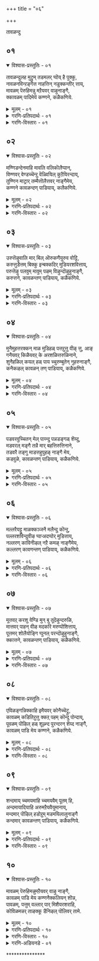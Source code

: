 +++
title = "०६"

+++

तावळन्दु

## ०१

<details open><summary>विश्वास-प्रस्तुतिः - ०१</summary>

तावळन्दुलह मुट्रुम् तडमलर् प्पॊय् है पुक्कु,  
नावळनविन्ऱङ्गेत्त नाहत्तिन् नडुक्कन्तीर् त्ताय्,  
मावळम् पॆरुहिमन्नु मऱैयवर् वाऴुनाङ्गै,  
क्कावळम् पादिमेयॆ कण्णने, कळैकणिये.
</details>

<details><summary>मूलम् - ०१</summary>

तावळन्दुलह मुट्रुम् तडमलर् प्पॊय् है पुक्कु,  
नावळनविन्ऱङ्गेत्त नाहत्तिन् नडुक्कन्तीर् त्ताय्,  
मावळम् पॆरुहिमन्नु मऱैयवर् वाऴुनाङ्गै,  
क्कावळम् पादिमेयॆ कण्णने, कळैकणिये.
</details>

<details><summary>गरणि-प्रतिपदार्थः - ०१</summary>

तान् = तानु, उलहम् मुट्रुम् = लोकगळॆल्लवन्नू, अळन्दु = अळॆदु, तड = विशालवाद, मलर् = हूगळिरुव, पॊय् है = सरोवरवन्नु, पुक्कु = प्रवेशिसि, ना = नालगॆगॆ, वळम् = रुचिकरवाद्दु \(सॊगसाद्दु\), नविन्ऱु = हेळुत्ता, अङ्गु = अल्लि, एत्त = स्तुतिसुव, नाहत्तिन् = आनॆय, नडुक्कुम् = नडुकवन्नु, तीर् त्ताय् = तीरिसिदवने, मा = हिरिमॆयू, वळम् = सॊबगू, पॆरुहि = अभिवृद्धिगॊण्डु, मन्नु = शाश्वतवागिरुव मऱैयवर् = वेदविद्वांसरु, वाऴुम् = बाळुव, नाङ्गै = तिरुनाङ्गूरिन, कावळम् पादि = तिरुक्कावळम्बाडि क्षेत्रदल्लि, मेय = नॆलसिरुव, कण्णने = कृष्णने, कळै कणिये = सॊबगिन गणिये. 
</details>

<details><summary>गरणि-विस्तारः - ०१</summary>

तानु लोकगळॆल्लवन्नू अळॆदु, विशालवाद हूगळिरुव सरोवरवन्नु प्रवेशिसि, नालगॆगॆ रुचिकरवाद सॊगसादन्नू \(भगवन्नामगळन्नु\) हेळुत्ता, अल्लि, स्तुतिसुव आनॆय नडुकवन्नु तीरिसिदवने, हिरिमॆयू सॊबगू वृद्धिगॊण्डु शाश्वतवागिरुव वेद विद्वांसरु वासिसुव तिरुनाङ्गूरिन तिरुक्कावळम्बाडि क्षेत्रदल्लि नॆलसिरुव कृष्णने, सॊबगिन गणिये. 

ई तिरुमॊऴियल्लि तिरुनाङ्गूरिन मत्तॊन्दु पवित्रक्षेत्रवाद तिरुक्कावळम्बाडियल्लि नॆलसिरुव भगवन्तनन्नु आळ्वाररु स्तुतिसुत्तारॆ. तिरुक्कावळम् पाडियू बहळ पवित्रवाद क्षेत्र. अल्लि वासिसुव भक्तरु भगवन्तन नामसङ्कीर्तनॆ माडुत्ता तम्म नालगॆगॆ अदर रुचियन्नु सवियुवन्तॆ माडुत्तारॆ. अल्लदॆ, अवरु वेदपण्डितरु. नालगॆगॆ अलङ्कारप्रायवाद वेदगळन्नुसदा पठिसुत्ता उच्चरिसुत्ता कालकळॆयुत्तारॆ. अल्लि नॆलसिरुव भगवन्तनुभक्तर कण्मनगळन्नु तणिसुव, सॊबगिन गणियाद श्रीकृष्णने, हिन्दॆ अवने तन्न ऎरडे हॆज्जॆगळिन्द ऎल्ला लोकगळन्नू अळॆदुकॊण्ड अद्भुताकारियाद त्रिविक्रमनु. कडुसङ्कटक्कॆ सिक्किबिद्द गजेन्द्रनन्नु मॊसळॆय बायिन्द रक्षिसि अनुग्रहिसिदवनु. “आ गजेन्द्रनन्नु, वेदपण्डितरन्नु, भक्तरन्नु रक्षिसुव हागॆये, स्वामी, नन्नन्नू कापाडु” ऎन्दु बेडुत्तारॆ, आळ्वाररु. 

दॊड्डदॊड्ड सुन्दरवाद तावरॆ हूगळु अरळिरुव विशालवाद सरोवरवन्नु, लोकवन्नॆल्ला सुत्ताडि बसवळिद आनॆयॊन्दु, तन्न दणिवन्नारिसिकॊळ्ळुवुदक्कागि, प्रवेशिसितु. अन्थ समयवन्ने कायुत्तिद्द मॊसळॆ अदर कालन्नु बलवागि हिडियितु. आनॆयु ऎष्टु ऎळॆदाडिदरू मॊसळॆयिन्द बिडिसिकॊळ्ळलु आगलिल्ल. बहळ हॊत्तु हीगॆ प्रयत्निसिदरू साध्यवागलिल्ल. आनॆय बलकुन्दितु. आग आनॆयु तन्न सॊण्डिलन्नु मेलक्कॆ ऎत्तिहिडिदु, “स्वामी रक्षिसु” ऎन्दु आर्तनाद माडितु. शरणागतर सङ्कटवन्नु निवारिसलु सिद्धनागिरुव भगवन्तनु अल्लिगॆ धाविसि बन्दु, तन्न चक्रायुधदिन्द मॊसळॆयन्नु संहरिसि, आनॆयन्नु सङ्कटदिन्द पारुमाडिदनु.
</details>

## ०२

<details open><summary>विश्वास-प्रस्तुतिः - ०२</summary>

मण्णिडन्देनमाहि मावलि वलिकॊलैप्पान्,  
विण्णवर् वेण्डच्चॆन्ऱु वॆळ्वियिल् कुऱैयिरन्दाय्,  
तुण्णिन माट्रार् तम्मैत्तॊलैत्तवर् नाङ्गैमेय,  
कण्णने कावळन्दण् पाडियाय्, कलैकणिये.
</details>

<details><summary>मूलम् - ०२</summary>

मण्णिडन्देनमाहि मावलि वलिकॊलैप्पान्,  
विण्णवर् वेण्डच्चॆन्ऱु वॆळ्वियिल् कुऱैयिरन्दाय्,  
तुण्णिन माट्रार् तम्मैत्तॊलैत्तवर् नाङ्गैमेय,  
कण्णने कावळन्दण् पाडियाय्, कलैकणिये.
</details>

<details><summary>गरणि-प्रतिपदार्थः - ०२</summary>

एनम् आहि = वराहनागि, मण् = भूमियन्नु, इडन्दु = हिडिदु उद्धरिसि, मावलि = बलिचक्रवर्तिय वलि = सामर्थ्यवन्नु, कॊलैवान् = नाशपडिसुवुदक्कागि, विण्णवर् = देवतॆगळु, वेण्ड = प्रार्थिसलु, शॆन्ऱु= होगि, वेळ्वियिल् = यागशालॆयल्लि, कुऱै = निनगॆ बेकागुवुदन्नु, इरन्दाय् = याचिसिदॆ, तुण्णॆन = बेग, माट्र्‍आर् तम्मै= शत्रुगळन्नु, तॊलैत्तवर् = तॊलगिसिदवर, नाङ्गै = तिरुनाङ्गूरिनल्लि, मेय = नॆलसिरुव, कण्णने = कृष्णने, कावळन्दण् पाडियाय् = तम्पाद तिरुक्कावळम्बाडियवने, कलैकणिये = सॊबगिन गणिये. 
</details>

<details><summary>गरणि-विस्तारः - ०२</summary>

वराहनागि भूमियन्नु हिडिदु उद्धरिसि, बलिचक्रवर्तिय सामर्थ्यवन्नु नाशपडिसुवुदक्कागि देवतॆगळु प्रार्थिसिदाग, होगि यागशालॆयल्लि निनगॆ बेकाद्दन्नु याचिसिदॆ. शत्रुगळन्नु बेग तॊलगिसिदवर तिरुनाङ्गूरिनल्लि नॆलसिरुव कृष्णने, तम्पाद तिरुक्कावळम्बाडि क्षेत्रदल्लि नॆलसिरुववने, सॊबगिन गणिये. 

तम्पाद तिरुक्कावळम्बाडि क्षेत्रदल्लि वासिसुव जनरु वेदपारङ्गतरागि सात्विकरागि भक्तरागि इरतक्कवरु. आदरू, अवर क्षेत्रवन्नु आक्रमिसिकॊळ्ळलु शत्रुगळु ऎन्दरॆ पाण्ड्यराजनू चोळराजनू सेनासमेतरागि मुन्नुग्गिदाग, अवरन्नु क्षणकालदल्लिये, सोलिसि ओडिसिद समर्थरु. अवर रक्षकनागि, भगवन्तनु सॊबगिन गणियागि कृष्णस्वरूपनागि, अल्लिये नॆलसिद्दानॆ. आ स्वामिये, हिन्दॆ, आदिवराहनागि नीरिनल्लि मुळुगि अडगि होगिद्द भूमियन्नु तन्न कोरॆहल्लुगळिन्द हिडिदु, अदर स्थानक्कॆ ऎत्ति इरिसिदनु. राक्षसराजनाद बलिचक्रवर्तिय अपरिमितवाद सामर्थ्यक्कॆ हॆदरिद देवतॆगळु भगवन्तनल्लि मॊरॆयिट्टाग, स्वामियु बलिचक्रवर्तियु नडॆसुत्तिद्द यागशालॆगॆ वामनवटुवागि होदनु. तन्न पुट्टहॆज्जॆयल्लि मूरु हॆज्जॆगळष्टु नॆलवन्नु दानवागि याचिसिदनु. दानवन्नु स्वीकरिसिद कूडले स्वामियु त्रिविक्रमनागि बॆळॆदु, तन्न ऎरडु हॆज्जॆगळिन्दले ब्रह्माण्डवन्नॆल्ला आक्रमिसि मूरनॆय हॆज्जॆयन्नु बलिचक्रवर्तिय तलॆय मेलिरिसि, अवन्नु सुतललोकक्कॆ मॆट्टि, अवनन्नु ऎल्ल विधदल्लू अनुग्रहिसिदनु. हीगॆ भगवन्तनु ऎणॆयिल्लद सामर्थ्यवुळ्ळवनु.
</details>

## ०३

<details open><summary>विश्वास-प्रस्तुतिः - ०३</summary>

उरुत्तॆऴुवालि मार् बिल् ऒरुकणैयुरुव वोट्टि,  
करुत्तुडैत्तम् बिक्कु इन्बक्कदिर् मुडियरशवित्ताय्,  
परुत्तॆऴु पलवुम् मावुम् पऴम् विऴुन्दॊऴुहुनाङ्गै,  
करुत्तने, कावळन्तण् पाडियाय्, कळैकणिये.
</details>

<details><summary>मूलम् - ०३</summary>

उरुत्तॆऴुवालि मार् बिल् ऒरुकणैयुरुव वोट्टि,  
करुत्तुडैत्तम् बिक्कु इन्बक्कदिर् मुडियरशवित्ताय्,  
परुत्तॆऴु पलवुम् मावुम् पऴम् विऴुन्दॊऴुहुनाङ्गै,  
करुत्तने, कावळन्तण् पाडियाय्, कळैकणिये.
</details>

<details><summary>गरणि-प्रतिपदार्थः - ०३</summary>

उरुत्तु = कोपगॊण्डु, ऎऴु = मेलॆ बिद्द \(ऎद्दु बन्द\), वालि मार् बिल्= वालिय ऎदॆयल्लि, ऒरु कणै= ऒन्दु बाणवन्नु, उरुव = पूर्तियागि, ओट्टि = तूरिसि \(ओडिसि\), करुत्तु उडै = आत्मगौरववुळ्ळ, तम्बिक्कु = \(अवन\) तम्मनिगॆ, इन् बम् = विश्वासवन्नू, कदिर् मुडि = हॊळॆयुव किरीटवन्नू, अरशु= राज्यवन्नू, इत्ताय् = कॊट्टवने, परुत्तु ऎऴु = दप्पनागि बॆळॆयुव, पलवुम् = हलसिन मरगळिन्दलू, मावुम् = माविनमरगळिन्दलू, पऴम् = हण्णुगळु, विऴुन्दु = उदुरिबिद्दु, ऒऴुहुम् = मधुररसवन्नु ऒसरुव, नाङ्गै = तिरुनाङ्गूरिन, करुत्तने = कृष्णने \(करियने\) तण् कावळम्बाडियाय् = तम्पाद तिरुक्कावळम्बाडियवने, कळैकणिये = सॊबगिन गणिये. 
</details>

<details><summary>गरणि-विस्तारः - ०३</summary>

कोपगॊण्डु ऎद्दुबन्द वालिय ऎदॆयल्लि ऒन्दु बाणवन्नु पूर्तियागि ओडिसि, आत्मगौरववुळ्ळ \(अवन\) तम्मनिगॆ विश्वासवन्नू, हॊळॆयुव किरीटवन्नू, राज्यवन्नू कॊट्टवने, दप्पनागि बॆळॆयुव हलसिन मरगळिन्दलू माविन मरगळिन्दलू हण्णुगळु उदुरिबिद्दु मधुररसवन्नु ऒसरुव तिरुनाङ्गूरिन तम्पाद तिरुक्कावळम्बाडियल्लि नॆलसिरुववने, करियने \(कृष्णने\), सॊबगिन गणिये. 

वालियू सुग्रीवनू अण्णतम्मन्दिरु. अवरिब्बर जगळदल्लि तम्मनन्नु राज्यभ्रष्टनन्नागि माडिदवनु वालि. वालियन्नु ऎदुरिसि होराडिदवरागलि अवन ऎदॆगॆ बाणवन्नु नाटिदवरागलि इल्ल. अवनु अमित पराक्रमि. ऎदुरागि निन्तवर अर्धसत्ववन्ने अवनु सॆळॆदुकॊण्डु बिडुत्तिद्द. तम्मन विषयदल्लि दुष्टनागि वर्तिसिद अवन ऎदॆयल्लि बाणवु पूर्तियागि तूरुवन्तॆ अदन्नु प्रयोगिसिदवनु भगवन्तने श्रीरामावतारियागि श्रीरामन बाणक्कॆ यावुदू तडॆयिल्ल. प्रयोग माडिदनॆन्दरॆ, अदु गुरियन्नु साधिसलेबेकु. अन्थ पराक्रमरामनदु. अवन औदार्यवू अष्टे दॊड्डदु. वालियन्नु वधिसि, राज्यभ्रष्टनाद अवन तम्म सुग्रीवनिगॆ तन्न मैत्रियन्नू, किष्किन्धॆय राजत्ववन्नू कॊट्टु अनुग्रहिसिदनु स्वामि. आ स्वामिये ईग तिरुनाङ्गूरिन तिरुक्कावलम्बाडिक्षेत्रदल्लि सौन्दर्यद निधियागि, आकर्षकनाद श्रीकृष्णनागि भक्तरिन्द पूजॆयन्नु कैगॊळ्ळुत्तिद्दानॆ. “सुग्रीवनल्लि हेगॆ कनिकरगॊण्डु अवनन्नु अनुग्रहिसिदॆयो हागॆये नन्नन्नु कापाडु” ऎन्नुत्तारॆ आळ्वाररु.
</details>

## ०४

<details open><summary>विश्वास-प्रस्तुतिः - ०४</summary>

मुनैमुहत्तरक्कन् माळ मुडिहळ् पत्तऱुत्तु वीऴ् त्तु, आङ्  
गनैयवऱ् किळैयवऱ् के अरशळित्तरुळिनाने,  
शुनैहळिल् कयल् हळ् पाय च्चुरुम्बुतेन् नुहरुनाङ्गै,  
कनैकऴल् कावळन् तण् पाडियाय्, कळैकणिये.
</details>

<details><summary>मूलम् - ०४</summary>

मुनैमुहत्तरक्कन् माळ मुडिहळ् पत्तऱुत्तु वीऴ् त्तु, आङ्  
गनैयवऱ् किळैयवऱ् के अरशळित्तरुळिनाने,  
शुनैहळिल् कयल् हळ् पाय च्चुरुम्बुतेन् नुहरुनाङ्गै,  
कनैकऴल् कावळन् तण् पाडियाय्, कळैकणिये.
</details>

<details><summary>गरणि-प्रतिपदार्थः - ०४</summary>

मुनैमुहत्तु = युद्धभूमियल्लि, अरक्कन् = राक्षसनाद राअणनु, माळ = मडियलॆन्दु, \(मडियुवन्तॆ\), मुडिहळ् पत्तु = \(अवन\) हत्तु तलॆगळन्नु, अऱुत्तु वीऴ् त्तु = कत्तरिसि बीळिसि \(कॆडवि\), अनैयवऱ् कु = अन्थ दुष्टस्वभावदवनिगॆ, इळैयवऱ् के = तम्मनिगे, अरशु = राज्यभारवन्नु, अळित्तु = कॊट्टु, अरुळिनाने = अनुग्रहिसिदवने, शुनैहळिल् = नीर् नॆलॆगळल्लि, कयल् हळ् पाय = कयल् मीनुगळु चिम्मि नॆगॆयुत्तिरलु, शुरुम्बु = दुम्बिगळु, तेन् नुहरुम् = जेनन्नु कुडियुत्तिरुव, नाङ्गै = तिरुनाङ्गूरिन, कनै कऴल् = गद्दलमाडुव \(सद्दुमाडुव\) काल्गॆज्जॆगळ, तण् = तम्पाद, कावळम्बाडियाय् = कावळम्बाडि क्षेत्रदल्लि नॆलसिरुववने, कळैकणिये = सॊबगिन गणिये. 
</details>

<details><summary>गरणि-विस्तारः - ०४</summary>

युद्धभूमियल्लि राक्षसनाद रावणनु मडियुवन्तॆ अवन हत्तु तलॆगळन्नु कत्तरिसिकॆडवि, अन्थदुष्टस्वभावदवनिगॆ तम्मनादवनिगे राज्यवन्नित्तु अनुग्रहिसिदवने, नीरिन नॆलॆगळल्लि कयल् मीनुगळु चिम्मि नॆगॆयुत्तिरुव, दुम्बिगळु जेनन्नु कुडियुत्तिरुव, काल्गॆज्जॆगळु सद्दुमाडुत्तिरुव तिरुनाङ्गूरिन तम्पादकावळम्बाडि क्षेत्रदल्लि नॆलसिरुववने, सॊबगिन गणिये. 

श्रीरामावतारियाद भगवन्तनु दुष्टरावणनन्नु सदॆबडिदु, शरणु बन्दवन राक्षसनादरू सह, रावणन तम्मनाद विभीषणनिगॆ लङ्कॆय राज्यवन्नित्तु अनुग्रहिसिदनु. आ स्वामिये ईग तिरुनाङ्गूरिन तिरुक्कारळम्बाडि क्षेत्रदल्लि श्रीकृष्णस्वरूपियागि सॊबगिन गणियागि नॆलसिद्दानॆ. अवनिरुवल्लि आनन्दक्कू उत्साहक्कू अड्डियुण्टे? तम्पाद नीरिन नॆलॆगळल्लि कयलु मीनुगळु आनन्ददिन्द चिम्मि नॆगॆदाडुत्तवॆ. अरळि मधुवन्नु सूसुव हूगळल्लि मधुपान माडुत्ता दुम्बिगळु आनन्ददिन्द कालकळॆयुत्तवॆ. कार्यनिरतराद स्त्रीयरु उत्साहगॊण्डु नडॆदाडुत्तारॆ. कयलु मीनुगळ चटुवटिकॆयल्लि आद सद्दू, जेनुसवियुव दुम्बिगळु माडुव सद्दू, स्त्रीयर काल्गॆज्जॆगळ सद्दू ऒन्दरल्लॊन्दु कूडिकॊण्डु, आनन्दवन्नु ऎल्लर मनस्सिनल्लू उक्किसुत्तदॆ. “स्वामी, निनगॆ शरणागतनाद विभीषणनन्नु सलहिद हागॆ, नन्नन्नू कापाडु” ऎन्नुत्तारॆ आळ्वाररु.
</details>

## ०५

<details open><summary>विश्वास-प्रस्तुतिः - ०५</summary>

पडवरवुच्चितन् मेल् पाय्न्दु पन्नडङ्गळ् शॆय्दु,  
मडवरल् मङ्गै तन्नै मार् बहत्तिरुत्तिनाने,  
तडवरै तङ्गु माडत्तहुपुहऴ् नाङ्गै मेय,  
कडवुळे, कावळन्तण् पाडियाय्, कळैकणिये.
</details>

<details><summary>मूलम् - ०५</summary>

पडवरवुच्चितन् मेल् पाय्न्दु पन्नडङ्गळ् शॆय्दु,  
मडवरल् मङ्गै तन्नै मार् बहत्तिरुत्तिनाने,  
तडवरै तङ्गु माडत्तहुपुहऴ् नाङ्गै मेय,  
कडवुळे, कावळन्तण् पाडियाय्, कळैकणिये.
</details>

<details><summary>गरणि-प्रतिपदार्थः - ०५</summary>

पडम् अरवु = हॆडॆगळुळ्ळ सर्पद, उच्चितन् मेल् = तलॆय मेलॆ, पाय्न्दु = हारिकॊण्डु, पल् नडङ्गळ् शॆय्दु = बगॆबगॆय नाट्यवन्नाडि, मडवरल् = परिशुद्धस्वभावदवळाद, मङ्गै तन्नै = देवियन्नु, मार् बहत्तु = वक्षदल्लिये, इरुत्तिनाने = इरिसिकॊण्डवने, तडवरै = विशालवाद बण्डॆगळ, \(बॆट्टगळ\), तङ्गु = इरुव, माडम् = महडिमनॆगळू तहु पुहऴ् = अवक्कॆ तक्क कीर्तियन्नू उळ्ळ, नाङ्गै = तिरुनाङ्गूरिनल्लि, मेय = नॆलसिरुव, कडवुळे = सर्वाधिकने, तण् कावळम् पाडि आय् = तम्पाद कावळम् पाडि क्षेत्रदवने, कळै कणिये = सॊबगिन गणिये. 
</details>

<details><summary>गरणि-विस्तारः - ०५</summary>

हॆडॆगळुळ्ळ सर्पद तलॆय मेलक्कॆ हारिकॊण्डु अल्लि बगॆबगॆय नाट्यवन्नाडिदवने, परिशुद्ध स्वभावदवळाद \(मुग्धळाद\) श्रीदेवियन्नु निन्न वक्षस्थलदल्लिये इरिसिकॊण्डवने, दॊड्ड बॆट्टदन्तॆ इरुव महडि मनॆगळन्नू अवक्कॆ तक्क कीर्तियन्नू उळ्ळ तिरुनाङ्गूरिनल्लि नॆलसिरुव सर्वाधिकने, तम्पाद तिरुक्कावळम् पाडि क्षेत्रदल्लि नॆलसिरुववने, सॊबगिन गणिये. 

भगवन्तनु श्रीकृष्णनागि अवतरिसिदाग, काळिन्दी मडुविनल्लि जीविसुत्तिद्द भयङ्करवाद काळीयनॆम्ब विषसर्पवन्नु कॆणकि, अदर हॆडॆय मेलॆ बगॆबगॆय नर्तनगळन्नाडिदनु. काळीयनन्नु हीगॆ हण्णुमाडि, अदु भगवन्तनल्लि शरणुबन्दाग, अदन्नु कापाडिदनु. समुद्रमथन कालदल्लि पाल्गडलल्लि कमलद हूविनल्लि अदर हॆडॆय मेलॆ बगॆबगॆय नर्तनगळन्नाडिदनु. काळीयनन्नु हीगॆ हण्णु माडि, अदु भगवन्तनल्लि शरणु बन्दाग, अदन्नु कापाडिदनु. 

समुद्रमथन कालदल्लि पाल्गडलल्लि कमलद हूविनल्लि जनिसिद मुग्धळु परिशुद्धळू आद श्रीदेविगॆ भगवन्तनु तन्न वक्षस्थलदल्लिये नित्यवास माडलु ऎडॆकॊट्टु, अनुग्रहिसिदनु. 

बॆट्टदष्टु ऎत्तरवाद उप्परिगॆ मनॆगळुळ्ळ तिरुनाङ्गूरिन कीर्तियन्नु बॆळगिसलु, ईग, स्वामियु अल्लिये नॆलसिद्दानॆ. 

अल्लदॆ, तम्पाद तिरुक्कावळम् पाडि क्षेत्रदल्लि सॊबगिन गणियागि कङ्गॊळिसुत्तिद्दानॆ. 

अल्लदॆ, तम्पाद तिरुक्कावळम् पाडि क्षेत्रदल्लि सॊबगिन गणियागि कङ्गॊळिसुत्तिद्दानॆ. 

’स्वामी, निनगॆ शरणुबन्द काळीयनन्नु अनुग्रहिसि रक्षिसिद हागॆये, नन्नन्नू कापाडु” – ऎन्नुत्तारॆ, आळ्वाररु.
</details>

## ०६

<details open><summary>विश्वास-प्रस्तुतिः - ०६</summary>

मल्लरैयट्टु माळक्कञ्जनै मलैन्दु कॊन्ऱु,  
पल्लरशविन्दुवीऴ प्पार्‍अदप्पोर् मुडित्ताय्,  
नल्लरण् काविनीऴल् नऱै कमऴ् नाङ्गैमेय,  
कल्लरण् कावणन्तण् पाडियाय्, कळैकणिये.
</details>

<details><summary>मूलम् - ०६</summary>

मल्लरैयट्टु माळक्कञ्जनै मलैन्दु कॊन्ऱु,  
पल्लरशविन्दुवीऴ प्पार्‍अदप्पोर् मुडित्ताय्,  
नल्लरण् काविनीऴल् नऱै कमऴ् नाङ्गैमेय,  
कल्लरण् कावणन्तण् पाडियाय्, कळैकणिये.
</details>

<details><summary>गरणि-प्रतिपदार्थः - ०६</summary>

मल्लरै = मल्लरन्नु, माळ = सायुवन्तॆ, अट्टु = नलुगिसि, कञ्जनै = कंसनन्नु, मलैन्दु = ऎदुरिसि होगि, कॊन्ऱु = कॊन्दु, पल् अरशु = अनेक अरसरु, अविन्दु वीळ = अळिसिहोगुवन्तॆ, पारदम् पोर् = भारतयुद्धवन्नु, मुडित्ताय् = मुगिसिदवने, नल् = उत्तमवाद, अरण् = कोटॆय हागॆ इरुव, काविन् = तोपुगळ, नीऴल् = नॆरळल्लि, नऱैकमऴ् = परिमळवु बीसुव, नाङ्गै = तिरुनाङ्गूरिनल्लि मेय = नॆलसिरुव, कल् अरण् = कल्लिन कोटॆयुळ्ळ, तण् = तम्पाद, कावळम् पाडि आय् = कावळम् पाडि क्षेत्रद स्वामिये, कळैकणिये = सॊबगिन गणिये. 
</details>

<details><summary>गरणि-विस्तारः - ०६</summary>

भगवन्तनु श्रीकृष्णनागि अवतरिसि, मुष्ठिक, चाणूर मुन्ताद नुरित मल्लरु मडियुवन्तॆ अवरन्नु मल्लयुद्धदल्लि नलुगिसिदनु. कंसनन्नु ऎदुरिसिहोगि, अवनन्नु कॊन्दनु. बहळ हॆच्चिन सङ्ख्यॆयल्लि राजरु अळियुवन्तॆ भारत युद्धवन्नु मुगिसिदनु. आ स्वामिये ईग तिरुनाङ्गूरन्नु भद्रवाद कोटॆयन्तॆ सुत्तुवरिदिरुव दट्टवाद तोपुगळ नॆरळल्लिरुव कल्लिन कोटॆय तम्पाद तिरुक्कावळम् पाडिक्षेत्रदल्लि, परिमळबीसुव वातावरणदल्लि सॊबगिन गणियागि नॆलसिद्दानॆ.
</details>

## ०७

<details open><summary>विश्वास-प्रस्तुतिः - ०७</summary>

मूत्तवऱ् करशु वेण्डि मुन् बु तूदॆऴुन्दरुळि,  
मात्तवर् पाहन् वीऴ मदकरि मरुप्पॊशित्ताय्,  
पूत्तमर् शोलैयोङ्गि प्पुनल् परन्दॊऴुहुनाङ्गै,  
क्कात्तने, कावळन्तण् पाडियाय्, कळैकणिये.
</details>

<details><summary>मूलम् - ०७</summary>

मूत्तवऱ् करशु वेण्डि मुन् बु तूदॆऴुन्दरुळि,  
मात्तवर् पाहन् वीऴ मदकरि मरुप्पॊशित्ताय्,  
पूत्तमर् शोलैयोङ्गि प्पुनल् परन्दॊऴुहुनाङ्गै,  
क्कात्तने, कावळन्तण् पाडियाय्, कळैकणिये.
</details>

<details><summary>गरणि-प्रतिपदार्थः - ०७</summary>

मूत्तवऱ् कु = हिरियवनिगॆ \(धर्मराजनिगॆ\), अरशु = राज्यवन्नु, वेण्डि = प्रार्थिसलु, मुन् बु = हिन्दॆ, तूदु ऎऴुन्दरुळि = दूतनागि होदवने मात्तु = मस्तकद मेलॆ, अमर् = कुळितिरुव, पाहन् = मावटिगनु, वीऴ = नाशवागुवन्तॆ, मदकरि = मद्दानॆय, मरुप्पु = दन्तवन्नु, ऒशित्ताय् = मुरिदुहाकिदवने, पूत्तु = हूबिट्टु, अमर् = इरुव, शोलै= तोपुगळु, ओङ्गि = ऎत्तरक्कॆ बॆळॆदिरुवुदू, पुनल् = नीरिन नॆलॆगळु, परन्दु = हरडिकॊण्डु, ऒऴुहुम् = श्रविसुव, नाङ्गै = तिरुनाङ्गूरिन, कात्तने = रक्षकने, तण् = तम्पाद, कावळम् पादि आय् = तिरुक्कावळम् पाडि क्षेत्रद स्वामिये, कळै कणिये = सॊबगिन गणिये. 
</details>

<details><summary>गरणि-विस्तारः - ०७</summary>

हिरियवनिगॆ राज्यवन्नु बेडलु, हिन्दॆ, दूतनागि होदवने, मस्तकद मेलॆ कुळितिरुव मावटिगनु नाशवागुवन्तॆ मद्दानॆय दन्तवन्नु मुरिदवने, हूबिट्टु ऎत्तरवागि बॆळॆदु निन्तिरुव तोपुगळ मत्तु ऎल्लॆल्लियू हरडिकॊण्डु नीरन्नु स्रविसुव नीरिन नॆलॆगळ तिरुनाङ्गूरिन रक्षकने, तम्पाद तिरुक्कावळम् पाडिक्षेत्रद स्वामिये, सॊबगिन गणिये. 

भगवन्तनु श्रीकृष्णनागि अवतरिसि, धर्मवन्नु उद्धरिसुवुदक्कागियू भूभारवन्नु इळिसुवुदक्कागियू भारतयुद्धवन्नु तॊडगिसुवुदक्कॆ मुञ्चितवागि पाण्डवरल्लि हिरियवनाद, चन्द्रवंशक्कॆ दॊड्डवनाद, धर्मराजनिगॆ अवन भागद राज्यवन्नु कॊडबेकॆन्दु बेडलु कौरवरल्लि राजदौत्यवन्नु नडॆसलु होदनु. अदु विफलवागुत्तले तॊडगिद्दु भारतयुद्ध\! 

मधुरापुरिय हॆब्बागिलल्लि, कुवलयापीडवॆम्ब मद्दानॆयन्नु बालकृष्णन मेलॆ मावटिगनु नुग्गिसिदाग, बालकृष्णनुआ आनॆय दन्तवन्नु मुरिदुकॊण्डु, दुष्टमावटिगनन्नु अदरिन्द सदॆ बडिदनु.

आ भगवन्तने ईग अरळिद हूगळिन्द अन्दवाद तोपुगळू हरडिकॊण्डिरुव नीरिन नॆलॆगळु इरुव तिरुनाङ्गूरिनल्लि नॆलसि, अदन्नु शत्रुगळिन्द रक्षिसिदवनु, तम्पाद तिरुक्कावळम् पाडि क्षेत्रदल्लि नॆलसिरुव सॊबगिन गणियू अवने.
</details>

## ०८

<details open><summary>विश्वास-प्रस्तुतिः - ०८</summary>

एविळङ्गन्निक्काहि इमैयवर् कोनैच्चॆट्रु,  
कावळम् कडितिऱुत्तु क्कऱ् पहम् कॊन्दु पोन्दाय्,  
पूवळम् पॊऴिल् हळ् शूऴ्न्द पुरन्दरन् शॆय्द नाङ्गै,  
कावळम् पाडि मेय कण्णने, कळैकणिये.
</details>

<details><summary>मूलम् - ०८</summary>

एविळङ्गन्निक्काहि इमैयवर् कोनैच्चॆट्रु,  
कावळम् कडितिऱुत्तु क्कऱ् पहम् कॊन्दु पोन्दाय्,  
पूवळम् पॊऴिल् हळ् शूऴ्न्द पुरन्दरन् शॆय्द नाङ्गै,  
कावळम् पाडि मेय कण्णने, कळैकणिये.
</details>

<details><summary>गरणि-प्रतिपदार्थः - ०८</summary>

एवु = युद्धदल्लि, इळकन्निक्कू आहि = ऎळॆय प्रायद हॆण्णिगागि, इमैयवर् = देवतॆगळ, कोनै = राजनन्नु, शॆट्रु = सोलिसि, का = कावलुळ्ळ, वळम् = वनवन्नु, कडिदु = बेग, इऱुत्तु = भङ्गपडिसि,कऱ् पहम् = कल्पवृक्षवन्नु, कॊण्डु पोन्दाय् = तॆगॆदुकॊण्डु बन्दवने, पूवळम् = हूदोटगळिन्दलू, पॊऴिल् हळ् = तोपुगळिन्दलू, शूऴ्न्द = सुत्तुवरिदिरुव, पुरन्दरन् = देवेन्द्रनु, शॆय्द = माडिद, नाङ्गै = तिरुनाङ्गूरिन, कावळम् पाडि मेय = तिरुक्कावळम् पाडि क्षेत्रदल्लि नॆलसिरुव, कण्णने = कृष्णने,किळैकणिये = सॊबगिन गणिये. 
</details>

<details><summary>गरणि-विस्तारः - ०८</summary>

ऎळॆय प्रायद हॆण्णिगागि युद्धदल्लि देवतॆगळ राजनन्नु सोलिसि, कावलुळ्ळ वनवन्नु बेग भङ्गपडिसि, कल्पवृक्षवन्नु तॆगॆदुकॊण्डु बन्दवने, हूदोटगळिन्दलू तोपुगळिन्दलू सुत्तुवरिदिरुव, देवेन्द्रनु रचिसिरुव तिरुनाङ्गूरिन तिरुक्कावळम् पाडिक्षेत्रदल्लि नॆलसिरुव कृष्णने, सॊबगिन गणिये.

श्रीकृष्णावतारियाद भगवन्तनु, तन्न प्रियमडदियाद सत्यभामॆय कोरिकॆयन्नु तीरिसुवुदक्कागि, स्वर्गदल्लि बलवाद कावलिरुव नन्दनवनदल्लि बॆळॆद कल्पवृक्षवन्नु कित्तुतन्दु सत्यभामॆय मनॆय अङ्गळदल्लिये बॆळॆसिदनु. 

आ देवेन्द्रनिन्दले निर्मितवाद मत्तु हूदोटगळिन्दलू उपवनगळिन्दलू सुत्तुवरिद तिरुनाङ्गूरिन तिरुक्कावळम् पाडि क्षेत्रदल्लि, ईग, आ स्वामिये सॊबगिन गणियाद श्रीकृष्णनागिये पूजॆगॊळ्ळुत्तिद्दानॆ.

“स्वामी, निन्न प्रियतमॆय कोरिकॆयन्नु पूर्तिमाडिद हागॆये, नन्न कोरिकॆयन्नू करुणिसु” ऎन्नुत्तारॆ आळ्वाररु.
</details>

## ०९

<details open><summary>विश्वास-प्रस्तुतिः - ०९</summary>

शन्दमाय् च्चमयमाहि च्चमयवैम् पूतम् हि,  
अन्दमायादियाहि अरुमऱैयवैयुमानाय्,  
मन्दमार् पॊऴिल् हडोऱुम् मडमयिलालुनाङ्गै  
कन्दमार् कावळन्तण् पाडियाय्, कळैकणिये.
</details>

<details><summary>मूलम् - ०९</summary>

शन्दमाय् च्चमयमाहि च्चमयवैम् पूतम् हि,  
अन्दमायादियाहि अरुमऱैयवैयुमानाय्,  
मन्दमार् पॊऴिल् हडोऱुम् मडमयिलालुनाङ्गै  
कन्दमार् कावळन्तण् पाडियाय्, कळैकणिये.
</details>

<details><summary>गरणि-प्रतिपदार्थः - ०९</summary>

शन्दम् आय् = छन्दस्सुगळु आगि, समयम् आहि = अवुगळ प्रयोगवू आगि, समयम् = कालवू आगि, ऐ पूतम् आहि = ऐदुभूतगळु आगि, अन्दम् आय् = अन्तवू आगि, आदि आहि = आदियू आगि, अरुमऱै अवै आनाय् = अपरूपवाद वेदगळे आदवने, मन्दम् आर् = मन्दमारुतवु तुम्बिकॊण्डिरुव, पॊऴिल् हळ् तोऱुम् = तोपुगळल्लॆल्ला, मडम् मयिल् = सुन्दरवाद नविलुगळु, आलुम् = कुणिदाडुव, नाङ्गै = तिरुनाङ्गूरिन, कन्दम् आर्= सुगन्धवु तुम्बिरुव, तण् = तम्पाद, कावळम् पादि आय् = तिरुक्कावळम् पाडिय स्वामियागिरुववने, कळै कणिये = सॊबगिन गणिये. 
</details>

<details><summary>गरणि-विस्तारः - ०९</summary>

छन्दस्सुगळागि, अवुगळ प्रयोगगळागि, कालवागि, पञ्चभूतगळागि, अन्तवागि, आदियागि, अपरूपवाद वेदगळे आगिरुववने, मन्दमारुतवु तुम्बिकॊण्डिरुव तोपगळल्लॆल्ला सुन्दरवाद नविलुगळु कुणिदाडुव तिरुनाङ्गूरिन सुगन्धपूरितवाद तम्पाद तिरुक्कावळम् पाडिय स्वामिये, सॊबगिन गणिये. 

साहित्यरचनॆयल्लि बळसुव ऒन्दु कट्टुपाडन्नु “छन्दस्सु’ ऎन्नुत्तारॆ. अदरल्लि वैदिक छन्दस्सु, लौकिक छन्दस्सु ऎन्दु ऎरडु बगॆ. वेदमन्त्रगळु छन्दोबद्धवादवु. ऒन्दु अक्षरदिन्द इप्पत्तारु अक्षरगळ योचनॆयिन्द वैदिकछन्दस्सन्नु बगॆबगॆयागि बळसुत्तारॆ. गायत्रि मन्त्रवु इप्पत्तुनाल्कु अक्षरगळ जोडणॆयिन्द आदद्दु. ऎण्टु अक्षरगळ योजनॆयिन्द आदद्दु अनुष्टप् छन्दस्सु. हीगॆये त्रिष्टप्, जगति इत्यादि छन्दस्सुगळु बळकॆयल्लिवॆ. वाल्मीकि रामायणवु अनुष्टप् छन्दस्सिनल्लिद्द सामान्य काव्य साहित्यदल्लि मात्रागार, वर्णगणगळ छन्दस्सन्नु बळसुत्तारॆ. छन्दस्सिन बळकॆयिल्लदॆ साहित्य रचनॆये इल्लवॆन्नबहुदु. 

कट्टुपाडुगळन्नु नियमिसुव भगवन्तने अवुगळल्लि तॊडगि अवुगळन्नु पालिसुत्तानॆ. हीगॆ, आ कट्टुपाडुगळे भगवत्स्वरूप ऎन्नलागिदॆ. सृष्टिगॆ मूलवस्तुगळाद पञ्चभूतगळु अवने. अवुगळ नियामकनू अवने. सृष्टिय आदि, अन्त्यगळन्नु निर्धरिसुव कालस्वरूपने भगवन्त. ऎल्लक्कू कारणनु अवनु. आद्दरिन्द ऎल्लक्कू आदि. ऎल्लवू अळिदुहोदागलू उळिदिरुववनु अवनॊब्बने. आद्दरिन्द अवने अन्त्यस्वरूपनु. भगवन्तनन्नु वर्णिसुव अवनॊब्बने. आद्दरिन्द अवने अन्त्यस्वरूपनु. भगवन्तनन्नु वर्णिसुव वेदगळे भगवत्स्वरूप ऎन्नलागुत्तदॆ. आ स्वामिये अत्याकर्षकवाद सुन्दरवाद प्रकृतियनडुवॆ तिरुनाङ्गूरिन तिरुक्कावळम् पाडि क्षेत्रदल्लि नॆलसिरुववनु. 

आळ्वाररु हेळुत्तारॆ- स्वामी, कार्यकारणस्वरूपनागि, नानारीतियल्लि तोरिकॊळ्ळुव नीनु, दिव्यसुन्दरनाद अर्चावतारियागि ऎल्लवन्नू निर्वहिसुत्तिरुववने, नन्नन्नू नीनु कैबिडदॆ रक्षिसबेकु.
</details>

## १०

<details open><summary>विश्वास-प्रस्तुतिः - १०</summary>

मावळम् पॆरुहिमन्नुमऱैयवर् वाऴु नाङ्गै,  
कावळम् पाडि मेय कण्णनैक्कलियन् शॊन्न,  
पावळम्, पत्तुम् वल्लार् पार् मिशैयरशराहि,  
कोविळमन्नर् ताऴक्कू डैनिऴल् पॊलिवर् तामे.
</details>

<details><summary>मूलम् - १०</summary>

मावळम् पॆरुहिमन्नुमऱैयवर् वाऴु नाङ्गै,  
कावळम् पाडि मेय कण्णनैक्कलियन् शॊन्न,  
पावळम्, पत्तुम् वल्लार् पार् मिशैयरशराहि,  
कोविळमन्नर् ताऴक्कू डैनिऴल् पॊलिवर् तामे.
</details>

<details><summary>गरणि-प्रतिपदार्थः - १०</summary>

मा = बहळ हॆच्चाद, वळम् = सम्पत्तु, पॆरुहि = अभ्युदयगॊण्डु, मन्नु = नॆलसिरुव, मऱैयवर् = वेदविद्वांसरु, वाऴुम् = बाळुव, नाङ्गै = तिरुनाङ्गूरिन, कावळम् पाडि = तिरुक्कावळम् पाडि क्षेत्रदल्लि, मेय = नॆलसिरुव, कण्णनै = श्रीकृष्णनन्नु कुरितु, कलियन् = कलियनु \(तिरुमङ्गै आळ्वाररु\), शॊन्न = हेळिद, पावळम् = सुन्दरवाद पाशुरगळु, पत्तुम् = हत्तन्नू, वल्लार् = बल्लवरु, पार् मिशै = इडिय भूमण्डलद, अरशर् आहि = राजरागि, को = इतर राजरू, इळमन्नर् = सामन्तराजरू, ताऴ = ऎरगुवन्तॆ, कुडै निऴल् = चक्रवर्तिय कॊडॆय \(ऒण्डुकॊडॆय\) अडियल्लि, पॊलिवर् तामे = बॆळगुववरागुत्तारॆ. 
</details>

<details><summary>गरणि-विस्तारः - १०</summary>

बहळ हॆच्चाद ज्ञानैश्वर्यवन्नु बॆळॆसिकॊण्डु नॆलसिरुव वेदविद्वांसरु बाळुव तिरुनाङ्गूरिन तिरुक्कावळम् पाडि क्षेत्रदल्लि नॆलसिरुव श्रीकृष्णनन्नु कुरितु कलियनु हेळिद सुन्दरवाद पाशुरगळु हत्तन्नू बल्लवरु इडिय भूमण्डलद अरसरागि इतर राजरू सामन्तरू ऎरगुवन्तॆ चक्रवर्तिय ऒण्टि कॊडॆय अडियल्लि बॆळगुववरागुत्तारॆ. 

तिरुनाङ्गूरिनल्लि वासिसुववरॆल्लरू वंशपारम्पर्यवागि वेदाभ्यास माडि, ज्ञानसम्पत्तन्नुबॆळॆसिकॊण्डु बन्दवरु. भक्तिजीवनदल्लि नुरितवरु. तिरुनाङ्गूरिन ऒन्दु भागवाद तिरुक्कावळम् पाडि क्षेत्रद जनरिगन्तु स्वामिपूजॆयन्नु कॊळ्ळुत्तिद्दानल्ल ऎम्ब हॆम्मॆ. तिरुमङ्गैआळ्वाररु आ क्षेत्रक्कॆ होगि, भगवन्तनन्नु कण्णार कण्डु, अवनन्नु हॊगळि ई हत्तुपाशुरगळन्नु हाडिद्दारॆ. 

ई तिरुमॊऴियल्लि भगवन्तनु शरणागत वत्सलनॆम्बुदक्कॆ आळ्वाररु कॆलवु निदर्शनगळन्नु हेळुत्तारॆ. कडुकष्टदल्लि सङ्कटदल्लि सिक्किबिद्द गजेन्द्रनन्नु स्वामियु कापाडिदनु. महावराहनागि भूदेवियन्नु उद्धरिसिदनु. बलिचक्रवर्तिय दर्पवन्नडगिसि, अवनिगॆ अधोलोकगळ आधिपत्यकॊट्टु रक्षिसिदनु. सुग्रीवन सखनागि अवनु कळॆदुकॊण्डिद्द किष्किन्धा राज्यवन्नु हिन्तिरुगिसिकॊट्टनु. विभीषणनु राक्षसनादरू कडुशत्रुविन तम्मनादरू, अवनिगॆ लङ्काराज्यवन्नु अनुग्रहिसिदनु. काळिङ्गसर्पनिगॆ रक्षणॆयन्नित्तनु. महाभारतयुद्धवन्नु तॊडगिसि, अधर्मवन्नु तॊलगिसि, भूभारवन्निळिसि, पाण्डवरिगॆ अवर राज्यवन्नु कॊडिसिदनु. ई निदर्शनगळिन्द दृढपट्ट नम्बिकॆयिन्द, तमगू हागॆये अनुग्रहिसबेकॆन्दु आळ्वाररु बेडिकॊळ्ळुत्तारॆ.

उत्तमवाद निदर्शनगळुळ्ळ ई पाशुरगळन्नु चॆन्नागि अर्थवत्तागि बल्लवरु इहलोकदल्लि जीविसिरुवष्टु कालवू श्रेष्ठगौरववन्नु पडॆदिरुत्तारॆ. अवर मुन्दिन जीवनवॆन्तु ऎम्बुदन्नु इल्लि हेळिल्ल. अदन्नु परोक्षवागि तिळिसिदन्तॆये. भगवन्तन तिरुवडिगळन्नु अनन्यवागि आश्रयिसिदवनिगॆ, स्वामियु शाश्वतवाद आश्रय नीडुव अमरत्ववू परमपद प्राप्तियूउण्टागुत्तदॆ. हीगिदॆ ई तिरुमॊऴिय फलश्रुति.

\*\*\*\*\*\*\*\*\*\*\*\*\*\*\*\*
</details>

<details><summary>गरणि-अडियनडे - ०१</summary>

तावळन्दु, मण्, उरुत्तु, मुनै, पडम्, मल्लरै, मूत्तवऱ् कु, एविळम्, शन्दम्, मावळम्, \(कण्णार्\). 
</details>

\*\*\*\*\*\*\*\*\*\*\*\*\*\*\*
